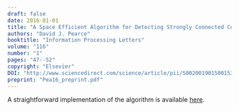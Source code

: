 ```yaml
---
draft: false
date: 2016-01-01
title: "A Space Efficient Algorithm for Detecting Strongly Connected Components"
authors: "David J. Pearce"
booktitle: "Information Processing Letters"
volume: "116"
number: "1"
pages: "47--52"
copyright: "Elsevier"
DOI: "http://www.sciencedirect.com/science/article/pii/S0020019015001532"
preprint: "Pea16_preprint.pdf"
---
```

A straightforward implementation of the algorithm is available [here](http://github.com/DavePearce/StronglyConnectedComponents).
